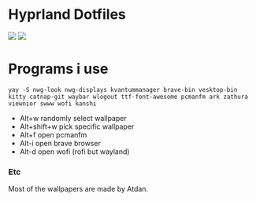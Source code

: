 <h1 align: center> Hyprland Dotfiles</h1>

<img src="https://raw.githubusercontent.com/xangelkawaiix/hyprland-dotfiles/main/desktop.png">
<img src="https://raw.githubusercontent.com/xangelkawaiix/hyprland-dotfiles/main/wlogout.png">

# Programs i use 
```yay -S nwg-look nwg-displays kvantummanager brave-bin vesktop-bin kitty catnap-git waybar wlogout ttf-font-awesome pcmanfm ark zathura viewnior swww wofi kanshi```

- Alt+w randomly select wallpaper
- Alt+shift+w pick specific wallpaper
- Alt+f open pcmanfm
- Alt-i open brave browser
- Alt-d open wofi (rofi but wayland)

### Etc
Most of the wallpapers are made by Atdan.
